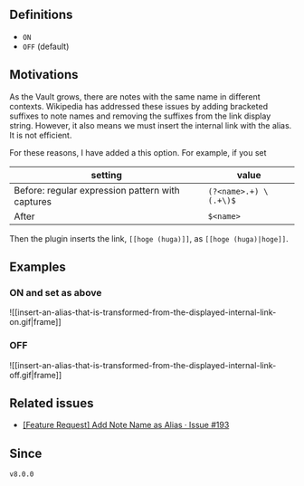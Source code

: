 ## Definitions

- `ON`
- `OFF` (default)

## Motivations

As the Vault grows, there are notes with the same name in different contexts. Wikipedia has addressed these issues by adding bracketed suffixes to note names and removing the suffixes from the link display string. However, it also means we must insert the internal link with the alias. It is not efficient.

For these reasons, I have added a this option. For example, if you set 

| setting                                          | value                 |
| ------------------------------------------------ | --------------------- |
| Before: regular expression pattern with captures | `(?<name>.+) \(.+\)$` |
| After                                            | `$<name>`             |

Then the plugin inserts the link, `[[hoge (huga)]]`, as `[[hoge (huga)|hoge]]`.

## Examples

### ON and set as above

![[insert-an-alias-that-is-transformed-from-the-displayed-internal-link-on.gif|frame]]

### OFF

![[insert-an-alias-that-is-transformed-from-the-displayed-internal-link-off.gif|frame]]

## Related issues

- [\[Feature Request\] Add Note Name as Alias · Issue \#193](https://github.com/tadashi-aikawa/obsidian-various-complements-plugin/issues/193)

## Since

`v8.0.0`
